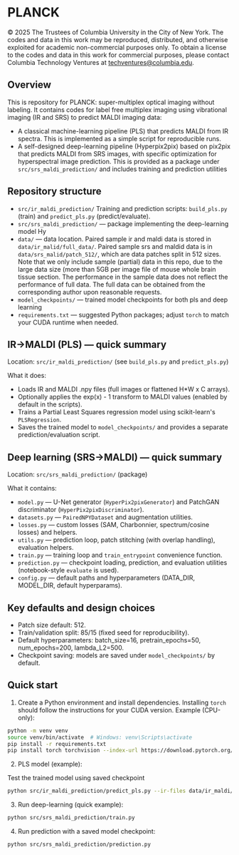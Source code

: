 # PLANCK
© 2025 The Trustees of Columbia University in the City of New York. The codes and data in this work may be reproduced, distributed, and otherwise exploited for academic non-commercial purposes only. To obtain a license to the codes and data in this work for commercial purposes, please contact Columbia Technology Ventures at techventures@columbia.edu.

Overview
--------
This is repository for PLANCK: super-multiplex optical imaging without labeling.
It contains codes for label free multiplex imaging using vibrational imaging (IR and SRS) to predict MALDI imaging data:
- A classical machine-learning pipeline (PLS) that predicts MALDI from IR spectra. This is implemented as a simple script for reproducible runs.
- A self-designed deep-learning pipeline (Hyperpix2pix) based on pix2pix that predicts MALDI from SRS images, with specific optimization for hyperspectral image prediction. This is provided as a package under `src/srs_maldi_prediction/` and includes training and prediction utilities

Repository structure
--------------------

- `src/ir_maldi_prediction/` Training and prediction scripts: `build_pls.py` (train) and `predict_pls.py` (predict/evaluate).
- `src/srs_maldi_prediction/` — package implementing the deep-learning model Hy
- `data/` — data location. Paired sample ir and maldi data is stored in `data/ir_malid/full_data/`.
Paired sample srs and maldid data is in `data/srs_malid/patch_512/`, which are data patches split in 512 sizes. Note that we only include sample (partial) data in this repo, due to the large data size (more than 5GB per image file of mouse whole brain tissue section. The performance in the sample data does not reflect the performance of full data. The full data can be obtained from the corresponding author upon reasonable requests. 
- `model_checkpoints/` — trained model checkpoints for both pls and deep learning
- `requirements.txt` — suggested Python packages; adjust `torch` to match your CUDA runtime when needed.

IR→MALDI (PLS) — quick summary
------------------------------------

Location: `src/ir_maldi_prediction/` (see `build_pls.py` and `predict_pls.py`)

What it does:
- Loads IR and MALDI .npy files (full images or flattened H*W x C arrays).
- Optionally applies the exp(x) - 1 transform to MALDI values (enabled by default in the scripts).
- Trains a Partial Least Squares regression model using scikit-learn's `PLSRegression`.
- Saves the trained model to `model_checkpoints/` and provides a separate prediction/evaluation script.


Deep learning (SRS→MALDI) — quick summary
----------------------------------------

Location: `src/srs_maldi_prediction/` (package)

What it contains:
- `model.py` — U-Net generator (`HyperPix2pixGenerator`) and PatchGAN discriminator (`HyperPix2pixDiscriminator`).
- `datasets.py` — `PairedNPYDataset` and augmentation utilities.
- `losses.py` — custom losses (SAM, Charbonnier, spectrum/cosine losses) and helpers.
- `utils.py` — prediction loop, patch stitching (with overlap handling), evaluation helpers.
- `train.py` — training loop and `train_entrypoint` convenience function.
- `prediction.py` — checkpoint loading, prediction, and evaluation utilities (notebook-style `evaluate` is used).
- `config.py` — default paths and hyperparameters (DATA_DIR, MODEL_DIR, default hyperparams).

Key defaults and design choices
-----------------------------
- Patch size default: 512.
- Train/validation split: 85/15 (fixed seed for reproducibility).
- Default hyperparameters: batch_size=16, pretrain_epochs=50, num_epochs=200, lambda_L2=500.
- Checkpoint saving: models are saved under `model_checkpoints/` by default.

Quick start
-----------
1. Create a Python environment and install dependencies. Installing `torch` should follow the instructions for your CUDA version. Example (CPU-only):

```bash
python -m venv venv
source venv/bin/activate  # Windows: venv\Scripts\activate
pip install -r requirements.txt
pip install torch torchvision --index-url https://download.pytorch.org/whl/cpu
```

2. PLS model (example):

Test the trained model using saved checkpoint
```bash
python src/ir_maldi_prediction/predict_pls.py --ir-files data/ir_maldi/full_data/ir_sagittal_1_sample.npy --maldi-files data/ir_maldi/full_data/maldi_sagittal_1_sample.npy --model-checkpoint model_checkpoints/ir_maldi/pls_model.pkl
```

3. Run deep-learning (quick example):

```bash
python src/srs_maldi_prediction/train.py
```

4. Run prediction with a saved model checkpoint:

```bash
python src/srs_maldi_prediction/prediction.py
```






